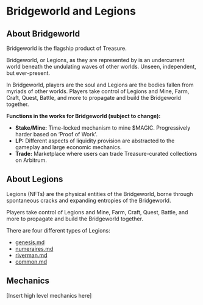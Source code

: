 # Bridgeworld and Legions

## About Bridgeworld

Bridgeworld is the flagship product of Treasure.

Bridgeworld, or Legions, as they are represented by is an undercurrent world beneath the undulating waves of other worlds. Unseen, independent, but ever-present.

In Bridgeworld, players are the soul and Legions are the bodies fallen from myriads of other worlds. Players take control of Legions and Mine, Farm, Craft, Quest, Battle, and more to propagate and build the Bridgeworld together.

**Functions in the works for Bridgeworld (subject to change):**

* **Stake/Mine:** Time-locked mechanism to mine $MAGIC. Progressively harder based on ‘Proof of Work'.
* **LP:** Different aspects of liquidity provision are abstracted to the gameplay and large economic mechanics.
* **Trade:** Marketplace where users can trade Treasure-curated collections on Arbitrum.

## About Legions

Legions (NFTs) are the physical entities of the Bridgeworld, borne through spontaneous cracks and expanding entropies of the Bridgeworld.

Players take control of Legions and Mine, Farm, Craft, Quest, Battle, and more to propagate and build the Bridgeworld together.

There are four different types of Legions:

* [genesis.md](genesis.md "mention")
* [numeraires.md](numeraires.md "mention")
* [riverman.md](riverman.md "mention")
* [common.md](common.md "mention")

## Mechanics

\[Insert high level mechanics here]

